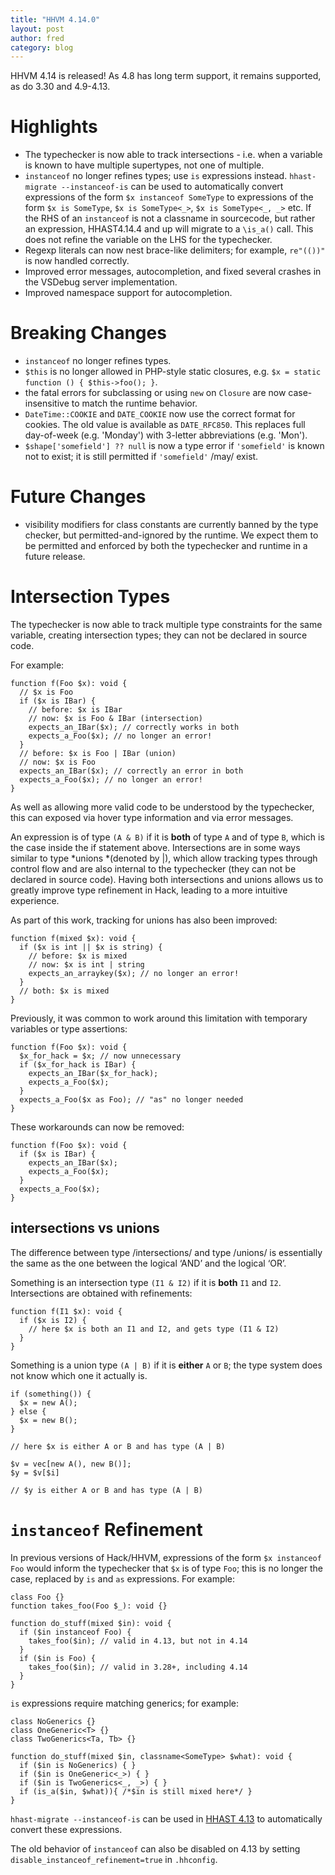 ```yaml
---
title: "HHVM 4.14.0"
layout: post
author: fred
category: blog
---
```


HHVM 4.14 is released! As 4.8 has long term support, it remains supported, as do
3.30 and 4.9-4.13.

# Highlights

- The typechecker is now able to track intersections - i.e. when a variable is
  known to have multiple supertypes, not one of multiple.
- `instanceof` no longer refines types; use `is` expressions instead.
  `hhast-migrate --instanceof-is` can be used to automatically convert
  expressions of the form `$x instanceof SomeType` to expressions of the form
  `$x is SomeType`, `$x is SomeType<_>`, `$x is SomeType<_, _>` etc.
  If the RHS of an `instanceof` is not a classname in sourcecode, but rather
  an expression, HHAST4.14.4 and up will migrate to a `\is_a()` call. This does not
  refine the variable on the LHS for the typechecker.
- Regexp literals can now nest brace-like delimiters; for example, `re"(())"`
  is now handled correctly.
- Improved error messages, autocompletion, and fixed several crashes in the
  VSDebug server implementation.
- Improved namespace support for autocompletion.

# Breaking Changes

- `instanceof` no longer refines types.
- `$this` is no longer allowed in PHP-style static closures, e.g.
   `$x = static function () { $this->foo(); }`.
- the fatal errors for subclassing or using `new` on `Closure` are now
  case-insensitive to match the runtime behavior.
- `DateTime::COOKIE` and `DATE_COOKIE` now use the correct format for cookies.
  The old value is available as `DATE_RFC850`. This replaces full day-of-week
  (e.g. 'Monday') with 3-letter abbreviations (e.g. 'Mon').
- `$shape['somefield'] ?? null` is now a type error if `'somefield'` is known
  not to exist; it is still permitted if `'somefield'` /may/ exist.

# Future Changes

- visibility modifiers for class constants are currently banned by the type
  checker, but permitted-and-ignored by the runtime. We expect them to be
  permitted and enforced by both the typechecker and runtime in a future
  release.

# Intersection Types

The typechecker is now able to track multiple type constraints for the same
variable, creating intersection types; they can not be
declared in source code.

For example:

```
function f(Foo $x): void {
  // $x is Foo
  if ($x is IBar) {
    // before: $x is IBar
    // now: $x is Foo & IBar (intersection)
    expects_an_IBar($x); // correctly works in both
    expects_a_Foo($x); // no longer an error!
  }
  // before: $x is Foo | IBar (union)
  // now: $x is Foo
  expects_an_IBar($x); // correctly an error in both
  expects_a_Foo($x); // no longer an error!
}
```

As well as allowing more valid code to be understood by the typechecker, this
can exposed via hover type information and via error messages.

An expression is of type `(A & B)` if it is **both** of type `A` and of type
`B`, which is the case inside the if statement above. Intersections are in some
ways similar to type *unions *(denoted by |), which allow tracking types through
control flow and are also internal to the typechecker (they can not be declared
in source code). Having both intersections and unions allows us to greatly
improve type refinement in Hack, leading to a more intuitive experience.

As part of this work, tracking for unions has also been improved:

```
function f(mixed $x): void {
  if ($x is int || $x is string) {
    // before: $x is mixed
    // now: $x is int | string
    expects_an_arraykey($x); // no longer an error!
  }
  // both: $x is mixed
}
```

Previously, it was common to work around this limitation with temporary
variables or type assertions:

```
function f(Foo $x): void {
  $x_for_hack = $x; // now unnecessary
  if ($x_for_hack is IBar) {
    expects_an_IBar($x_for_hack);
    expects_a_Foo($x);
  }
  expects_a_Foo($x as Foo); // "as" no longer needed
}
```

These workarounds can now be removed:

```
function f(Foo $x): void {
  if ($x is IBar) {
    expects_an_IBar($x);
    expects_a_Foo($x);
  }
  expects_a_Foo($x);
}
```

## intersections vs unions

The difference between type /intersections/ and type /unions/ is essentially the
same as the one between the logical ‘AND’ and the logical ‘OR’.

Something is an intersection type `(I1 & I2)` if it is **both** `I1` and `I2`.
Intersections are obtained with refinements:

```
function f(I1 $x): void {
  if ($x is I2) {
    // here $x is both an I1 and I2, and gets type (I1 & I2)
  }
}
```

Something is a union type `(A | B)` if it is **either** `A` or `B`; the
type system does not know which one it actually is.

```
if (something()) {
  $x = new A();
} else {
  $x = new B();
}

// here $x is either A or B and has type (A | B)

$v = vec[new A(), new B()];
$y = $v[$i]

// $y is either A or B and has type (A | B)
```

# `instanceof` Refinement

In previous versions of Hack/HHVM, expressions of the form `$x instanceof Foo`
would inform the typechecker that `$x` is of type `Foo`; this is no longer the
case, replaced by `is` and `as` expressions. For example:

```
class Foo {}
function takes_foo(Foo $_): void {}

function do_stuff(mixed $in): void {
  if ($in instanceof Foo) {
    takes_foo($in); // valid in 4.13, but not in 4.14
  }
  if ($in is Foo) {
    takes_foo($in); // valid in 3.28+, including 4.14
  }
}
```

`is` expressions require matching generics; for example:

```
class NoGenerics {}
class OneGeneric<T> {}
class TwoGenerics<Ta, Tb> {}

function do_stuff(mixed $in, classname<SomeType> $what): void {
  if ($in is NoGenerics) { }
  if ($in is OneGeneric<_>) { }
  if ($in is TwoGenerics<_, _>) { }
  if (is_a($in, $what)){ /*$in is still mixed here*/ }
}
```

`hhast-migrate --instanceof-is` can be used in
[HHAST 4.13](https://github.com/hhvm/hhast/releases/tag/v4.13.0) to
automatically convert these expressions.


The old behavior of `instanceof` can also be disabled on 4.13 by setting
`disable_instanceof_refinement=true` in `.hhconfig`.
